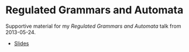 Regulated Grammars and Automata
===============================

Supportive material for my *Regulated Grammars and Automata* talk from 2013-05-24.

* [Slides](https://github.com/s3rvac/talks/raw/master/2013-05-24-Regulated-Grammars-and-Automata/slides.pdf)

